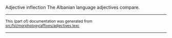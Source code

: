 Adjective inflection
The Albanian language adjectives compare.

* * *

<small>This (part of) documentation was generated from [src/fst/morphology/affixes/adjectives.lexc](https://github.com/giellalt/lang-sqi/blob/main/src/fst/morphology/affixes/adjectives.lexc)</small>

---

